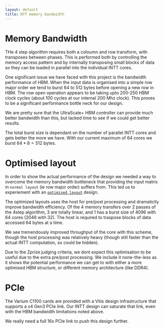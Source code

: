 ```yaml
---
layout: default
title: NTT memory bandwidth
---
```


# Memory Bandwidth

THe 4 step algorithm requires both a coloumn and row transform, with transposes between phases.
This is performed both by controlling the memory access pattern and by internally transposing
small blocks of data so they can be loaded in parallel into the individual INTT cores.

One significant issue we have faced with this project is the bandwidth performance of HBM. When
the input data is organised into a simple row major order we tend to burst 64 to 512 bytes before
opening a new row in HBM. The row open operation appears to be taking upto 200-250 HBM
clock cycles (about 100 cycles at our internal 200 Mhz clock).  This proves to be a significant
performance bottle neck for our design.

We are pretty sure that the UltraScale+ HBM controller can provide much better bandwidth than this,
but lacked time to see if we could get better results.

The total burst size is dependant on the number of parallel INTT cores and gets better the more
we have.  With our current maximum of 64 cores we burst $64*8=512$ bytes.

# Optimised layout

In order to show the actual performance of the design we needed a way to overcome the memory
bandwidth bottleneck that providing the input matrix in `normal layout` (ie row major order) suffers from.
This led us to experiement with an
[`optimised layout`](https://github.com/fyquah/hardcaml_zprize/blob/master/zprize/ntt/host/ntt_preprocessing.cpp)
design.

The optimized layouts uses the host for pre/post processing and dramaticlly improve bandwidth
efficiency.  Of the 4 memory transfers over 2 passes of the 4step algorithm, 3 are totally linear,
and 1 has a burst size of 4096 with 64 cores (2048 with 32).  The host is required to traspose blocks of
data accessed 64 bytes at a time.

We see tremendously improved throughput of the core with this scheme, though the host processing
was relatively heavy (though still faster than the actual INTT computation, so could be hidden).

Due to the Zprize judging criteria, we dont expect this optimisation to be useful due to the
extra pre/post processing.  We include it none-the-less as it shows the potential performance
we can get to with either a more optimised HBM structure, or different memory architecture
(like DDR4).

# PCIe

The Varium C1100 cards are provided with a Vitis design infrastructure that supports a x4 Gen3 PCIe link.
Our INTT design can saturate that link, even with the HBM bandwidth limitations noted above.

We really need a full 16x PCIe link to push this design further.
